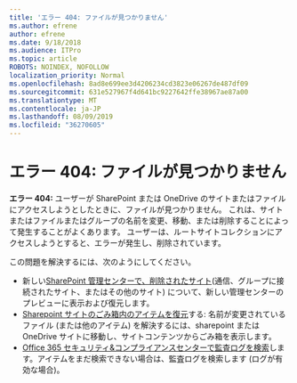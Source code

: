 ```yaml
---
title: 'エラー 404: ファイルが見つかりません'
ms.author: efrene
author: efrene
ms.date: 9/18/2018
ms.audience: ITPro
ms.topic: article
ROBOTS: NOINDEX, NOFOLLOW
localization_priority: Normal
ms.openlocfilehash: 8ad8e699ee3d4206234cd3823e06267de487df09
ms.sourcegitcommit: 631e527967f4d641bc9227642ffe38967ae87a00
ms.translationtype: MT
ms.contentlocale: ja-JP
ms.lasthandoff: 08/09/2019
ms.locfileid: "36270605"
---
```

# <a name="error-404-file-not-found"></a>エラー 404: ファイルが見つかりません

**エラー 404:** ユーザーが SharePoint または OneDrive のサイトまたはファイルにアクセスしようとしたときに、ファイルが見つかりません。 これは、サイトまたはファイルまたはグループの名前を変更、移動、または削除することによって発生することがよくあります。
ユーザーは、ルートサイトコレクションにアクセスしようとすると、エラーが発生し、削除されています。

この問題を解決するには、次のようにしてください。
- 新しい[SharePoint 管理センターで、削除されたサイト](https://docs.microsoft.com/sharepoint/view-and-restore-deleted-sites-in-new-admin-center)(通信、グループに接続されたサイト、またはその他のサイト) について、新しい管理センターのプレビューに表示および復元します。
- [Sharepoint サイトのごみ箱内のアイテムを復元](https://support.office.com/article/Restore-items-in-the-Recycle-Bin-of-a-SharePoint-site-6df466b6-55f2-4898-8d6e-c0dff851a0be)する: 名前が変更されているファイル (または他のアイテム) を解決するには、sharepoint または OneDrive サイトに移動し、サイトコンテンツからごみ箱を表示します。
- [Office 365 セキュリティ&amp;コンプライアンスセンターで監査ログを検索](https://support.office.com/client/search-the-audit-log-in-the-office-365-security-compliance-center-0d4d0f35-390b-4518-800e-0c7ec95e946c)します。アイテムをまだ検索できない場合は、監査ログを検索します (ログが有効な場合)。